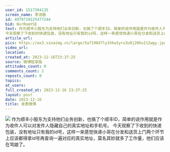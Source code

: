 ```yaml
---
user_id: 1517394135
screen_name: 李消极
id: 4979719225477244
bid: NxrRomYSE
text: 作为顺丰小股东为支持他们业务创新，也搞了个顺丰ID，简单的说作用就是作为收件人可以对发件人隐藏自己的真实地址和手机号。
今天观察了下收到的快递包装，没有地址只有我的id号，这样一来感觉快递小哥在分发和送货上门两个环节上应该都得拿id号再查询一遍对应的真实地址，莫名其妙就多了工作量，他们应该在骂娘了。
article_url: 
pics: https://wx3.sinaimg.cn/large/5a7198d7ly1hkw1yru3u0j20ku112wgy.jpg
video_url: 
location: 
created_at: 2023-12-16T23:37:25
source: 微博轻享版
attitudes_count: 0
comments_count: 2
reposts_count: 0
topics: 
at_users: 
full_created_at: 2023-12-16 23:37:25
layout: post
date: 2023-12-16
title: 发表微博
---
```



![](https://image.baidu.com/search/down?url=https://wx3.sinaimg.cn/large/5a7198d7ly1hkw1yru3u0j20ku112wgy.jpg)
作为顺丰小股东为支持他们业务创新，也搞了个顺丰ID，简单的说作用就是作为收件人可以对发件人隐藏自己的真实地址和手机号。
今天观察了下收到的快递包装，没有地址只有我的id号，这样一来感觉快递小哥在分发和送货上门两个环节上应该都得拿id号再查询一遍对应的真实地址，莫名其妙就多了工作量，他们应该在骂娘了。
